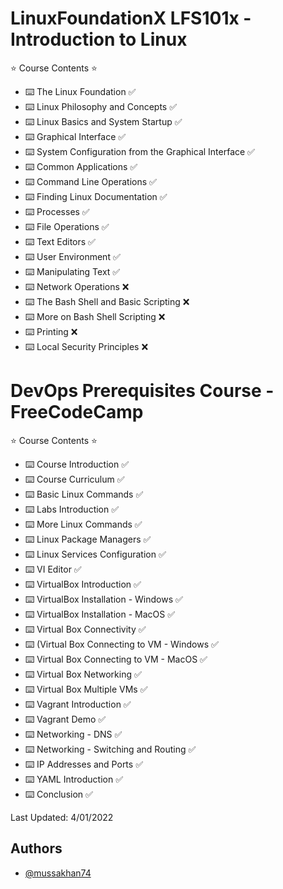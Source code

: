 # LinuxFoundationX LFS101x - Introduction to Linux
⭐️ Course Contents ⭐️
- ⌨️ The Linux Foundation ✅
- ⌨️ Linux Philosophy and Concepts ✅
- ⌨️ Linux Basics and System Startup ✅
- ⌨️ Graphical Interface ✅
- ⌨️ System Configuration from the Graphical Interface ✅
- ⌨️ Common Applications ✅
- ⌨️ Command Line Operations ✅
- ⌨️ Finding Linux Documentation ✅
- ⌨️ Processes ✅
- ⌨️ File Operations ✅
- ⌨️ Text Editors ✅
- ⌨️ User Environment ✅
- ⌨️ Manipulating Text ✅
- ⌨️ Network Operations ❌
- ⌨️ The Bash Shell and Basic Scripting ❌
- ⌨️ More on Bash Shell Scripting ❌
- ⌨️ Printing ❌
- ⌨️ Local Security Principles ❌

# DevOps Prerequisites Course - FreeCodeCamp 
⭐️ Course Contents ⭐️
- ⌨️ Course Introduction ✅
- ⌨️ Course Curriculum ✅
- ⌨️ Basic Linux Commands ✅
- ⌨️ Labs Introduction ✅
- ⌨️ More Linux Commands ✅
- ⌨️ Linux Package Managers ✅
- ⌨️ Linux Services Configuration ✅
- ⌨️ VI Editor ✅
- ⌨️ VirtualBox Introduction ✅
- ⌨️ VirtualBox Installation - Windows ✅ 
- ⌨️ VirtualBox Installation - MacOS ✅
- ⌨️ Virtual Box Connectivity ✅
- ⌨️ (Virtual Box Connecting to VM - Windows ✅
- ⌨️ Virtual Box Connecting to VM - MacOS ✅
- ⌨️ Virtual Box Networking ✅
- ⌨️ Virtual Box Multiple VMs ✅
- ⌨️ Vagrant Introduction ✅
- ⌨️ Vagrant Demo ✅
- ⌨️ Networking - DNS ✅
- ⌨️ Networking - Switching and Routing ✅
- ⌨️ IP Addresses and Ports ✅
- ⌨️ YAML Introduction ✅
- ⌨️ Conclusion ✅

Last Updated: 4/01/2022

## Authors

- [@mussakhan74](https://github.com/MussaKhan74)

